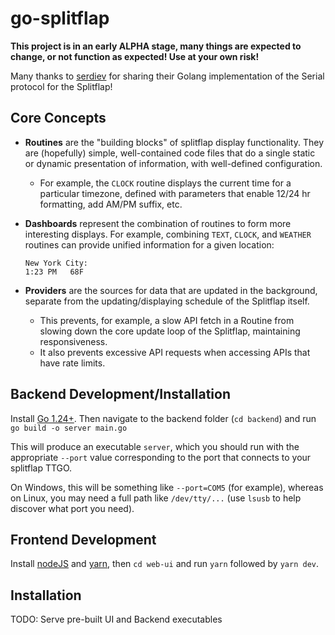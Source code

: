 # go-splitflap

**This project is in an early ALPHA stage, many things are expected to change, or not function as expected! Use at your own risk!**

Many thanks to [serdiev](https://github.com/Serdiev/splitflap-backend) for sharing their Golang implementation of the Serial protocol for the Splitflap!

## Core Concepts

* **Routines** are the "building blocks" of splitflap display functionality. They are (hopefully) simple, well-contained code files that do a single static or dynamic presentation of information, with well-defined configuration. 

  - For example, the `CLOCK` routine displays the current time for a particular timezone, defined with parameters that enable 12/24 hr formatting, add AM/PM suffix, etc.

* **Dashboards** represent the combination of routines to form more interesting displays. For example, combining `TEXT`, `CLOCK`, and `WEATHER` routines can provide unified information for a given location: 

  ```
  New York City: 
  1:23 PM   68F
  ```
  
* **Providers** are the sources for data that are updated in the background, separate from the updating/displaying schedule of the Splitflap itself.
  - This prevents, for example, a slow API fetch in a Routine from slowing down the core update loop of the Splitflap, maintaining responsiveness. 
  - It also prevents excessive API requests when accessing APIs that have rate limits.

## Backend Development/Installation

Install [Go 1.24+](https://go.dev/doc/install). Then navigate to the backend folder (`cd backend`) and run `go build -o server main.go`

This will produce an executable `server`, which you should run with the appropriate `--port` value corresponding to the port that connects to your splitflap TTGO.

On Windows, this will be something like `--port=COM5` (for example), whereas on Linux, you may need a full path like `/dev/tty/...` (use `lsusb` to help discover what port you need).

## Frontend Development

Install [nodeJS](https://nodejs.org/en/download) and [yarn](https://classic.yarnpkg.com/lang/en/docs/install/#windows-stable), then `cd web-ui` and run `yarn` followed by `yarn dev`.

## Installation

TODO: Serve pre-built UI and Backend executables